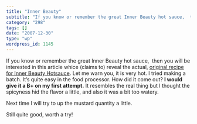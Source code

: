 ```yaml
---
title: "Inner Beauty"
subtitle: "If you know or remember the great Inner Beauty hot sauce,  then you will be interested in this artic..."
category: "298"
tags: []
date: "2007-12-30"
type: "wp"
wordpress_id: 1145
---
```

If you know or remember the great Inner Beauty hot sauce,  then you will be interested in this article whice (claims to) reveal the actual, [original recipe for Inner Beauty Hotsauce](http://www.seriouseats.com/required_eating/2007/02/chris-schlesinger-gets-saucy.html).
Let me warn you, it is very hot. I tried making a batch. It’s quite easy in the food processor. How did it come out? **I would give it a B+ on my first attempt.** It resembles the real thing but I thought the spicyness hid the flavor a little, and also it was a bit too watery.

Next time I will try to up the mustard quantity a little.

Still quite good, worth a try!